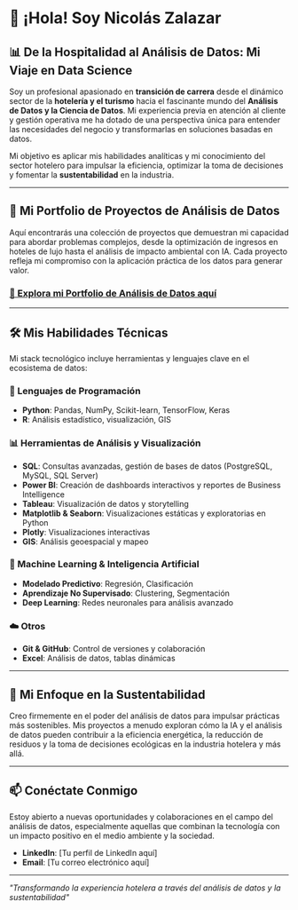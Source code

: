 # 👋 ¡Hola! Soy Nicolás Zalazar

## 📊 De la Hospitalidad al Análisis de Datos: Mi Viaje en Data Science

Soy un profesional apasionado en **transición de carrera** desde el dinámico sector de la **hotelería y el turismo** hacia el fascinante mundo del **Análisis de Datos y la Ciencia de Datos**. Mi experiencia previa en atención al cliente y gestión operativa me ha dotado de una perspectiva única para entender las necesidades del negocio y transformarlas en soluciones basadas en datos.

Mi objetivo es aplicar mis habilidades analíticas y mi conocimiento del sector hotelero para impulsar la eficiencia, optimizar la toma de decisiones y fomentar la **sustentabilidad** en la industria.

---

## 🚀 Mi Portfolio de Proyectos de Análisis de Datos

Aquí encontrarás una colección de proyectos que demuestran mi capacidad para abordar problemas complejos, desde la optimización de ingresos en hoteles de lujo hasta el análisis de impacto ambiental con IA. Cada proyecto refleja mi compromiso con la aplicación práctica de los datos para generar valor.

### [🔗 Explora mi Portfolio de Análisis de Datos aquí](https://github.com/Nicolenki7/data-analytics-portfolio)

---

## 🛠️ Mis Habilidades Técnicas

Mi stack tecnológico incluye herramientas y lenguajes clave en el ecosistema de datos:

### 🐍 Lenguajes de Programación
- **Python**: Pandas, NumPy, Scikit-learn, TensorFlow, Keras
- **R**: Análisis estadístico, visualización, GIS

### 📊 Herramientas de Análisis y Visualización
- **SQL**: Consultas avanzadas, gestión de bases de datos (PostgreSQL, MySQL, SQL Server)
- **Power BI**: Creación de dashboards interactivos y reportes de Business Intelligence
- **Tableau**: Visualización de datos y storytelling
- **Matplotlib & Seaborn**: Visualizaciones estáticas y exploratorias en Python
- **Plotly**: Visualizaciones interactivas
- **GIS**: Análisis geoespacial y mapeo

### 🤖 Machine Learning & Inteligencia Artificial
- **Modelado Predictivo**: Regresión, Clasificación
- **Aprendizaje No Supervisado**: Clustering, Segmentación
- **Deep Learning**: Redes neuronales para análisis avanzado

### ☁️ Otros
- **Git & GitHub**: Control de versiones y colaboración
- **Excel**: Análisis de datos, tablas dinámicas

---

## 🌱 Mi Enfoque en la Sustentabilidad

Creo firmemente en el poder del análisis de datos para impulsar prácticas más sostenibles. Mis proyectos a menudo exploran cómo la IA y el análisis de datos pueden contribuir a la eficiencia energética, la reducción de residuos y la toma de decisiones ecológicas en la industria hotelera y más allá.

---

## 📫 Conéctate Conmigo

Estoy abierto a nuevas oportunidades y colaboraciones en el campo del análisis de datos, especialmente aquellas que combinan la tecnología con un impacto positivo en el medio ambiente y la sociedad.

- **LinkedIn**: [Tu perfil de LinkedIn aquí]
- **Email**: [Tu correo electrónico aquí]

---

_"Transformando la experiencia hotelera a través del análisis de datos y la sustentabilidad"_

